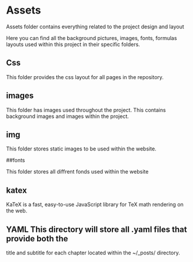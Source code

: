 # Assets

Assets folder contains everything related to the project design and
layout

Here you can find all the background pictures, images, fonts, formulas
layouts used within this project in their specific folders.

## Css

This folder provides the css layout for all pages in the repository.

## images

This folder has images used throughout the project. This contains
background images and images within the project.

## img 
This folder stores static images to be used within the website.

##fonts

This folder stores all diffrent fonds used within the website

## katex

KaTeX is a fast, easy-to-use JavaScript library for TeX math rendering
on the web.

## YAML This directory will store all .yaml files that provide both the
title and subtitle for each chapter located within the ~/\_posts/
directory.
